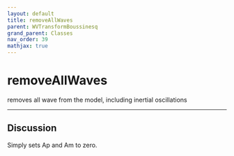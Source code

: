 ```yaml
---
layout: default
title: removeAllWaves
parent: WVTransformBoussinesq
grand_parent: Classes
nav_order: 39
mathjax: true
---
```


#  removeAllWaves

removes all wave from the model, including inertial oscillations


---

## Discussion

  Simply sets Ap and Am to zero.
  
